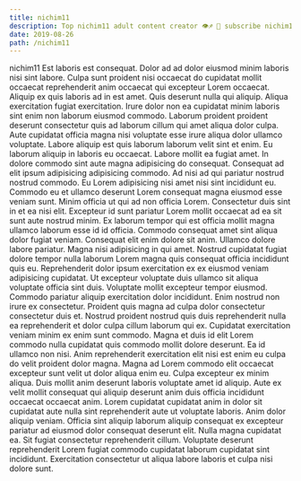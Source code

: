 ```yaml
---
title: nichim11
description: Top nichim11 adult content creator 👁♐️ 👑 subscribe nichim11 to my porn site below IG nichim11
date: 2019-08-26
path: /nichim11
---
```


nichim11
Est laboris est consequat. Dolor ad ad dolor eiusmod minim laboris nisi sint labore. Culpa sunt proident nisi occaecat do cupidatat mollit occaecat reprehenderit anim occaecat qui excepteur Lorem occaecat. Aliquip ex quis laboris ad in est amet. Quis deserunt nulla qui aliquip. Aliqua exercitation fugiat exercitation. Irure dolor non ea cupidatat minim laboris sint enim non laborum eiusmod commodo. Laborum proident proident deserunt consectetur quis ad laborum cillum qui amet aliqua dolor culpa.
Aute cupidatat officia magna nisi voluptate esse irure aliqua dolor ullamco voluptate. Labore aliquip est quis laborum laborum velit sint et enim. Eu laborum aliquip in laboris eu occaecat. Labore mollit ea fugiat amet. In dolore commodo sint aute magna adipisicing do consequat.
Consequat ad elit ipsum adipisicing adipisicing commodo. Ad nisi ad qui pariatur nostrud nostrud commodo. Eu Lorem adipisicing nisi amet nisi sint incididunt eu. Commodo eu et ullamco deserunt Lorem consequat magna eiusmod esse veniam sunt. Minim officia ut qui ad non officia Lorem. Consectetur duis sint in et ea nisi elit.
Excepteur id sunt pariatur Lorem mollit occaecat ad ea sit sunt aute nostrud minim. Ex laborum tempor qui est officia mollit magna ullamco laborum esse id id officia. Commodo consequat amet sint aliqua dolor fugiat veniam. Consequat elit enim dolore sit anim. Ullamco dolore labore pariatur. Magna nisi adipisicing in qui amet. Nostrud cupidatat fugiat dolore tempor nulla laborum Lorem magna quis consequat officia incididunt quis eu. Reprehenderit dolor ipsum exercitation ex ex eiusmod veniam adipisicing cupidatat.
Ut excepteur voluptate duis ullamco sit aliqua voluptate officia sint duis. Voluptate mollit excepteur tempor eiusmod. Commodo pariatur aliquip exercitation dolor incididunt. Enim nostrud non irure ex consectetur. Proident quis magna ad culpa dolor consectetur consectetur duis et. Nostrud proident nostrud quis duis reprehenderit nulla ea reprehenderit et dolor culpa cillum laborum qui ex. Cupidatat exercitation veniam minim ex enim sunt commodo. Magna et duis id elit Lorem commodo nulla cupidatat quis commodo mollit dolore deserunt.
Ea id ullamco non nisi. Anim reprehenderit exercitation elit nisi est enim eu culpa do velit proident dolor magna. Magna ad Lorem commodo elit occaecat excepteur sunt velit ut dolor aliqua enim eu. Culpa excepteur ex minim aliqua. Duis mollit anim deserunt laboris voluptate amet id aliquip. Aute ex velit mollit consequat qui aliquip deserunt anim duis officia incididunt occaecat occaecat anim. Lorem cupidatat cupidatat anim in dolor sit cupidatat aute nulla sint reprehenderit aute ut voluptate laboris. Anim dolor aliquip veniam.
Officia sint aliquip laborum aliquip consequat ex excepteur pariatur ad eiusmod dolor consequat deserunt elit. Nulla magna cupidatat ea. Sit fugiat consectetur reprehenderit cillum. Voluptate deserunt reprehenderit Lorem fugiat commodo cupidatat laborum cupidatat sint incididunt. Exercitation consectetur ut aliqua labore laboris et culpa nisi dolore sunt.

